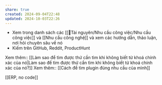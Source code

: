 ```yaml
---
share: true
created: 2024-09-04T22:48
updated: 2024-10-03T22:26
---
```

- Xem trong danh sách các [[📜Tài nguyên/Nhu cầu công việc/Nhu cầu công việc]] và [[Nhu cầu công nghệ]] và xem các hướng dẫn, thảo luận, nơi hỏi chuyên sâu về nó
- Kiếm trên GitHub, Reddit, ProductHunt

Xem thêm:: [[Làm sao để tìm được thứ cần tìm khi không biết từ khoá chính xác của nó|Làm sao để tìm được thứ cần tìm khi không biết từ khoá chính xác của nó?]]
Xem thêm:: [[Cách để tìm plugin đúng nhu cầu của mình]]

[[ERP, no code]]
